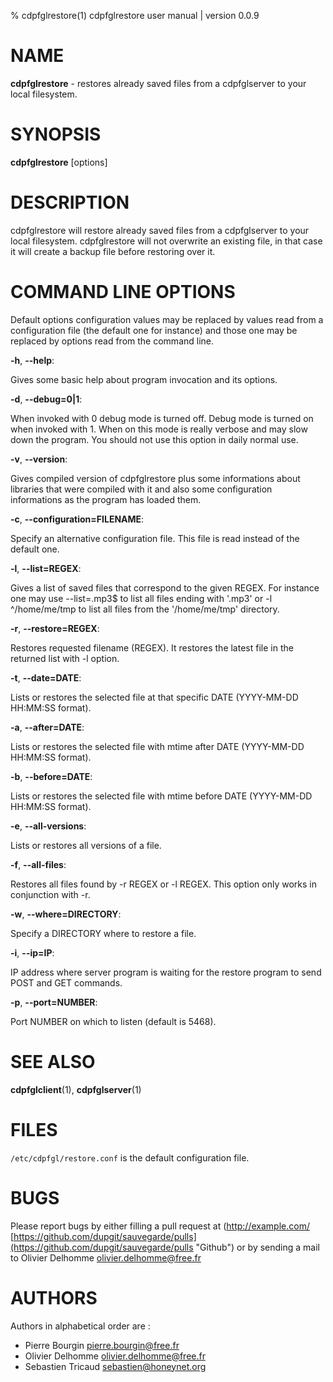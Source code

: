 % cdpfglrestore(1) cdpfglrestore user manual | version 0.0.9

# NAME

**cdpfglrestore** - restores already saved files from a cdpfglserver to your local filesystem.


# SYNOPSIS

**cdpfglrestore** [options]


# DESCRIPTION

cdpfglrestore will restore already saved files from a cdpfglserver to your local filesystem. cdpfglrestore will not overwrite an existing file, in that case it will create a backup file before restoring over it.


# COMMAND LINE OPTIONS

   Default options configuration values may be replaced by values read from a configuration file (the default one for instance) and those one may be replaced by options read from the command line.


**-h**, **--help**:

   Gives some basic help about program invocation and its options.

**-d**, **--debug=0|1**:
   
   When invoked with 0 debug mode is turned off. Debug mode is turned on when invoked with 1. When on this mode is really verbose and may slow down the program. You should not use this option in daily normal use.

**-v**, **--version**:

   Gives compiled version of cdpfglrestore plus some informations about libraries that were compiled with it and also some configuration informations as the program has loaded them.  

**-c**, **--configuration=FILENAME**:

   Specify an alternative configuration file. This file is read instead of the default one.  

**-l**, **--list=REGEX**:

   Gives a list of saved files that correspond to the given REGEX. For instance one may use --list=\.mp3$ to list all files ending with '.mp3' or -l ^/home/me/tmp to list all files from the '/home/me/tmp' directory. 

**-r**, **--restore=REGEX**:

   Restores requested filename (REGEX). It restores the latest file in the returned list with -l option.

**-t**, **--date=DATE**:

   Lists or restores the selected file at that specific DATE (YYYY-MM-DD HH:MM:SS format).

**-a**, **--after=DATE**:

   Lists or restores the selected file with mtime after DATE (YYYY-MM-DD HH:MM:SS format).

**-b**, **--before=DATE**:

   Lists or restores the selected file with mtime before DATE (YYYY-MM-DD HH:MM:SS format).

**-e**, **--all-versions**:

   Lists or restores all versions of a file.

**-f**, **--all-files**:

   Restores all files found by -r REGEX or -l REGEX. This option only works in conjunction with -r.

**-w**, **--where=DIRECTORY**:

   Specify a DIRECTORY where to restore a file.

**-i**, **--ip=IP**:

   IP address where server program is waiting for the restore program to send POST and GET commands.

**-p**, **--port=NUMBER**:

   Port NUMBER on which to listen (default is 5468).


# SEE ALSO

**cdpfglclient**(1), **cdpfglserver**(1)


# FILES

`/etc/cdpfgl/restore.conf` is the default configuration file.


# BUGS

Please report bugs by either filling a pull request at (http://example.com/ [https://github.com/dupgit/sauvegarde/pulls](https://github.com/dupgit/sauvegarde/pulls "Github") or by sending a mail to Olivier Delhomme <olivier.delhomme@free.fr>


# AUTHORS

Authors in alphabetical order are :

* Pierre Bourgin <pierre.bourgin@free.fr>  
* Olivier Delhomme <olivier.delhomme@free.fr>  
* Sebastien Tricaud <sebastien@honeynet.org>  

